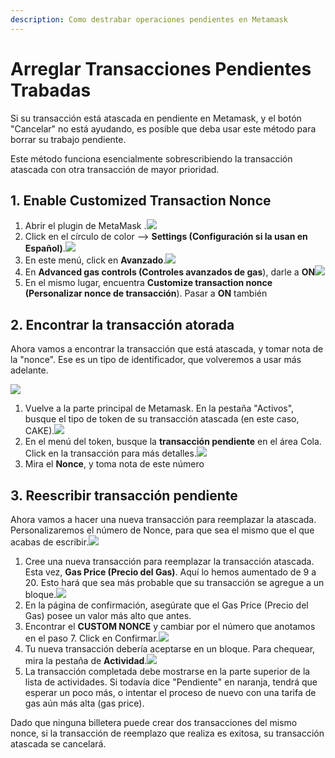 ```yaml
---
description: Como destrabar operaciones pendientes en Metamask
---
```


# Arreglar Transacciones Pendientes Trabadas

Si su transacción está atascada en pendiente en Metamask, y el botón "Cancelar" no está ayudando, es posible que deba usar este método para borrar su trabajo pendiente.

Este método funciona esencialmente sobrescribiendo la transacción atascada con otra transacción de mayor prioridad.

## **1. Enable Customized Transaction Nonce** <a id="1-enable-customized-transaction-nonce"></a>

1. Abrir el plugin de MetaMask .![](https://lh6.googleusercontent.com/fYsgD0BKjYVjrbCpbEQgMyWG_sW-4c2Ev7wu9bVzsOWtqIzCmYqiv6Xj8G_FY2TK5uYul3XaOY2WflfcW1W56R2KCuyW-Y5RjHH9DZDgUmATLlnOnMPn371nniPZqaaD7KAgYgMc)
2. Click en el círculo de color --&gt; **Settings \(Configuración si la usan en Español\)**.![](https://lh3.googleusercontent.com/DpSeFrHsmPNXU73C3NB9iRANEe81rJ2XUhbxs6k7PqJSVy6IkAijeX_TeIbUupalmD3mlE2G0C90XHJJy_JPk-_mswNRf4liUwR4AUhx2AWygp4yIP9kjHo1QQk_60wEtjGkfwSk)
3. En este menú, click en **Avanzado**.![](https://lh4.googleusercontent.com/F-o1qfi84wh6YNUP16b8lbyS6f8i04SYEUR2VrncMbBaoeaAjOw4Af_oOwRUfWnhZn6NFb4O1uopoc1KNego8XelHmDDWeRRAb0oMJGE_ZI_xJJeqfH-bJrai0pakyxC-235E4nq)
4. En **Advanced gas controls \(Controles avanzados de gas**\), darle a **ON**![](https://lh5.googleusercontent.com/ePraz_2Z8k1V62DMROjv0jbIjEcf8ATvaH-Lxe5wtoNo6oVTyRPelC1m7UVaizcNpW5bHByrbC9xv1KDZfjNnXvQ8J0ukHUHK7vK4rX5gpQVHmfyJr81wCGdeArvksNhshon1Btn)
5. En el mismo lugar, encuentra **Customize transaction nonce \(Personalizar nonce de transacción**\). Pasar a **ON** también

## **2. Encontrar la transacción atorada** <a id="2-find-your-stuck-transaction"></a>

Ahora vamos a encontrar la transacción que está atascada, y tomar nota de la "nonce". Ese es un tipo de identificador, que volveremos a usar más adelante.

![](https://lh4.googleusercontent.com/xKBEnt5a62c5Wzg_MCLIbVUWuL4fws1ohBAX9LAkGS71vslHk7QuMF24jAfkAdmsLunPVfT9c3FxCmGar5z7jNZnd4WMgzQsoxxbYw1Lp59Az5kG72COn0JblFXktHbmgMnF1LeY)

1. Vuelve a la parte principal de Metamask. En la pestaña "Activos", busque el tipo de token de su transacción atascada \(en este caso, CAKE\).![](https://lh5.googleusercontent.com/9qVjhK1kEKDL8l4TTdOFo4o547PDIIeQpCCY18gPyaUFJrpFbyYhMfBQ1CRzjjrllgrcqVbwkhxKCZBNlIad8J1yCpMVhsBKjIAcwfsQHQb7jnl2RD2ufQU-zNEn2Hn2g4LGvYDU)
2. En el menú del token, busque la **transacción pendiente** en el área Cola. Click en la transacción para más detalles.![](https://lh4.googleusercontent.com/HMd5iKjIvm-f7Xi7xtecTsq56x1i15GjUkwCm5Z_83xMfOXDd2jabcCDyUwELf51IHseEeCk2WnvWfHwTSUlFnLAJrmjkkOfm_fA5fimgdABnYfdjmBxxst8TOaUJUhc2iO_CN-k)
3. Mira el **Nonce**, y toma nota de este número

## **3. Reescribir transacción pendiente** <a id="3-overwrite-the-stuck-transaction"></a>

Ahora vamos a hacer una nueva transacción para reemplazar la atascada. Personalizaremos el número de Nonce, para que sea el mismo que el que acabas de escribir.![](https://gblobscdn.gitbook.com/assets%2F-MHREX7DHcljbY5IkjgJ%2F-M_Qf9PqrqKwKENMLChq%2F-M_QfJwbI-p6skTud7_o%2Fimage.png?alt=media&token=13db2345-9ad7-46a4-9937-7f26d7187749)

1. Cree una nueva transacción para reemplazar la transacción atascada. Esta vez, **Gas Price \(Precio del Gas\)**. Aquí lo hemos aumentado de 9 a 20. Esto hará que sea más probable que su transacción se agregue a un bloque.![](https://gblobscdn.gitbook.com/assets%2F-MHREX7DHcljbY5IkjgJ%2F-M_Qf9PqrqKwKENMLChq%2F-M_Qft-wFWL0NENZfvV_%2Fimage.png?alt=media&token=14028feb-3c51-405c-bc3e-3d8e87d1d37d)
2. En la página de confirmación, asegúrate que el Gas Price \(Precio del Gas\) posee un valor más alto que antes.
3. Encontrar el **CUSTOM NONCE** y cambiar por el número que anotamos en el paso 7. Click en Confirmar.![](https://lh6.googleusercontent.com/PYhYm2ro0SVzerBo5qguFIPOYl0DjLSfl0JT8UdfN3T4i-0hjBq-CQvr-UA0bSyG-ZndrWmLGptfZUcnGBlvUk118GGZn7ciDNaC4hmfovH9v_M5XMIYmkAmB-Fr-6TTpYnnDX1p)
4. Tu nueva transacción debería aceptarse en un bloque. Para chequear, mira la pestaña de **Actividad**.![](https://lh6.googleusercontent.com/Iw3e0YP4ORhPgw8-MNxvzlDlfgG5nD226P4ixiziPC_9j3_LfU3o1-_LA2yDmegbRw5x9Sgk3RACFJJkyJDrFJA1j2J93H21uGhhWabkdDQUHsU_oVdkZVQTTWaQPzXHAWClpsb4)
5. La transacción completada debe mostrarse en la parte superior de la lista de actividades. Si todavía dice "Pendiente" en naranja, tendrá que esperar un poco más, o intentar el proceso de nuevo con una tarifa de gas aún más alta \(gas price\).

Dado que ninguna billetera puede crear dos transacciones del mismo nonce, si la transacción de reemplazo que realiza es exitosa, su transacción atascada se cancelará.

